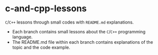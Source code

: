 # c-and-cpp-lessons
`C`/`C++` lessons through small codes with `README.md` explanations.

- Each branch contains small lessons about the `C`/`C++` programming language.
- The README.md file within each branch contains explanations of the topic and the code example.